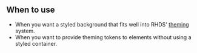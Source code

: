 ## When to use

- When you want a styled background that fits well into RHDS'
  [theming](/theming/) system.
- When you want to provide theming tokens to elements without using a styled
  container.
